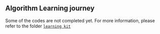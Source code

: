 ## Algorithm Learning journey
Some of the codes are not completed yet. For more information, please refer to the folder [`learning kit`](https://github.com/LiMengyang990726/LeetCode-Problems/tree/master/LearningKit)
